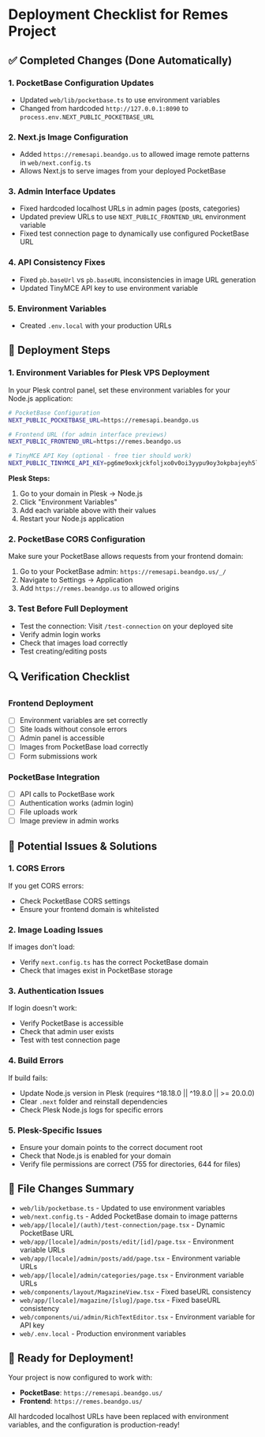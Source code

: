 # Deployment Checklist for Remes Project

## ✅ Completed Changes (Done Automatically)

### 1. **PocketBase Configuration Updates**
- Updated `web/lib/pocketbase.ts` to use environment variables
- Changed from hardcoded `http://127.0.0.1:8090` to `process.env.NEXT_PUBLIC_POCKETBASE_URL`

### 2. **Next.js Image Configuration**
- Added `https://remesapi.beandgo.us` to allowed image remote patterns in `web/next.config.ts`
- Allows Next.js to serve images from your deployed PocketBase

### 3. **Admin Interface Updates**
- Fixed hardcoded localhost URLs in admin pages (posts, categories)
- Updated preview URLs to use `NEXT_PUBLIC_FRONTEND_URL` environment variable
- Fixed test connection page to dynamically use configured PocketBase URL

### 4. **API Consistency Fixes**
- Fixed `pb.baseUrl` vs `pb.baseURL` inconsistencies in image URL generation
- Updated TinyMCE API key to use environment variable

### 5. **Environment Variables**
- Created `.env.local` with your production URLs

## 🚀 Deployment Steps

### 1. **Environment Variables for Plesk VPS Deployment**
In your Plesk control panel, set these environment variables for your Node.js application:

```bash
# PocketBase Configuration
NEXT_PUBLIC_POCKETBASE_URL=https://remesapi.beandgo.us

# Frontend URL (for admin interface previews)
NEXT_PUBLIC_FRONTEND_URL=https://remes.beandgo.us

# TinyMCE API Key (optional - free tier should work)
NEXT_PUBLIC_TINYMCE_API_KEY=pg6me9oxkjckfoljxo0v0oi3yypu9oy3okpbajeyh5l4gud9
```

**Plesk Steps:**
1. Go to your domain in Plesk → Node.js
2. Click "Environment Variables" 
3. Add each variable above with their values
4. Restart your Node.js application

### 2. **PocketBase CORS Configuration**
Make sure your PocketBase allows requests from your frontend domain:
1. Go to your PocketBase admin: `https://remesapi.beandgo.us/_/`
2. Navigate to Settings → Application
3. Add `https://remes.beandgo.us` to allowed origins

### 3. **Test Before Full Deployment**
- Test the connection: Visit `/test-connection` on your deployed site
- Verify admin login works
- Check that images load correctly
- Test creating/editing posts

## 🔍 Verification Checklist

### Frontend Deployment
- [ ] Environment variables are set correctly
- [ ] Site loads without console errors
- [ ] Admin panel is accessible
- [ ] Images from PocketBase load correctly
- [ ] Form submissions work

### PocketBase Integration
- [ ] API calls to PocketBase work
- [ ] Authentication works (admin login)
- [ ] File uploads work
- [ ] Image preview in admin works

## 🚨 Potential Issues & Solutions

### 1. **CORS Errors**
If you get CORS errors:
- Check PocketBase CORS settings
- Ensure your frontend domain is whitelisted

### 2. **Image Loading Issues**
If images don't load:
- Verify `next.config.ts` has the correct PocketBase domain
- Check that images exist in PocketBase storage

### 3. **Authentication Issues**
If login doesn't work:
- Verify PocketBase is accessible
- Check that admin user exists
- Test with test connection page

### 4. **Build Errors**
If build fails:
- Update Node.js version in Plesk (requires ^18.18.0 || ^19.8.0 || >= 20.0.0)
- Clear `.next` folder and reinstall dependencies
- Check Plesk Node.js logs for specific errors

### 5. **Plesk-Specific Issues**
- Ensure your domain points to the correct document root
- Check that Node.js is enabled for your domain
- Verify file permissions are correct (755 for directories, 644 for files)

## 📁 File Changes Summary

- `web/lib/pocketbase.ts` - Updated to use environment variables
- `web/next.config.ts` - Added PocketBase domain to image patterns
- `web/app/[locale]/(auth)/test-connection/page.tsx` - Dynamic PocketBase URL
- `web/app/[locale]/admin/posts/edit/[id]/page.tsx` - Environment variable URLs
- `web/app/[locale]/admin/posts/add/page.tsx` - Environment variable URLs
- `web/app/[locale]/admin/categories/page.tsx` - Environment variable URLs
- `web/components/layout/MagazineView.tsx` - Fixed baseURL consistency
- `web/app/[locale]/magazine/[slug]/page.tsx` - Fixed baseURL consistency
- `web/components/ui/admin/RichTextEditor.tsx` - Environment variable for API key
- `web/.env.local` - Production environment variables

## 🎉 Ready for Deployment!

Your project is now configured to work with:
- **PocketBase**: `https://remesapi.beandgo.us/`
- **Frontend**: `https://remes.beandgo.us/`

All hardcoded localhost URLs have been replaced with environment variables, and the configuration is production-ready! 